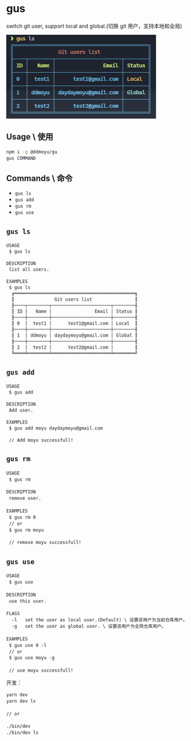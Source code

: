 # gus

switch git user, support local and global.(切换 git 用户，支持本地和全局)

![](./screenshot/00.png)

## Usage \ 使用
```bash
npm i -g @ddmoyu/gu
gus COMMAND
```

## Commands \ 命令

* `gus ls`
* `gus add`
* `gus rm`
* `gus use`

## `gus ls`
```
USAGE
 $ gus ls

DESCRIPTION
 list all users.  

EXAMPLES
 $ gus ls
  ╔═════════════════════════════════════════════╗
  ║               Git users list                ║
  ╟────┬────────┬──────────────────────┬────────╢
  ║ ID │   Name │                Email │ Status ║
  ╟────┼────────┼──────────────────────┼────────╢
  ║ 0  │  test1 │      test1@gmail.com │ Local  ║
  ╟────┼────────┼──────────────────────┼────────╢
  ║ 1  │ ddmoyu │ daydaymoyu@gmail.com │ Global ║
  ╟────┼────────┼──────────────────────┼────────╢
  ║ 2  │  test2 │      test2@gmail.com │        ║
  ╚════╧════════╧══════════════════════╧════════╝
```

## `gus add`
```
USAGE
 $ gus add

DESCRIPTION
 Add user.  

EXAMPLES
 $ gus add moyu daydaymoyu@gmail.com

 // Add moyu successfull!
```

## `gus rm`
```bash
USAGE
 $ gus rm

DESCRIPTION
 remove user.

EXAMPLES
 $ gus rm 0
 // or
 $ gus rm moyu

 // remove moyu successfull!
```

## `gus use`
```txt
USAGE
 $ gus use

DESCRIPTION
 use this user.

FLAGS
  -l   set the user as local user.(Default) \ 设置该用户为当前仓库用户。 
  -g   set the user as global user. \ 设置该用户为全局仓库用户。

EXAMPLES
 $ gus use 0 -l
 // or
 $ gus use moyu -g

 // use moyu successfull!
```

开发：
```bash
yarn dev
yarn dev ls

// or

./bin/dev
./bin/dev ls
```
